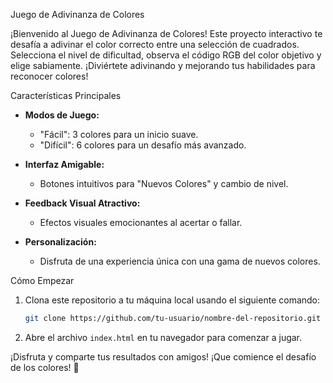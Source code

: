  Juego de Adivinanza de Colores

¡Bienvenido al Juego de Adivinanza de Colores! Este proyecto interactivo te desafía a adivinar el color correcto entre una selección de cuadrados. Selecciona el nivel de dificultad, observa el código RGB del color objetivo y elige sabiamente. ¡Diviértete adivinando y mejorando tus habilidades para reconocer colores!

 Características Principales
- **Modos de Juego:**
  - "Fácil": 3 colores para un inicio suave.
  - "Difícil": 6 colores para un desafío más avanzado.
  
- **Interfaz Amigable:**
  - Botones intuitivos para "Nuevos Colores" y cambio de nivel.
  
- **Feedback Visual Atractivo:**
  - Efectos visuales emocionantes al acertar o fallar.
  
- **Personalización:**
  - Disfruta de una experiencia única con una gama de nuevos colores.

Cómo Empezar
1. Clona este repositorio a tu máquina local usando el siguiente comando:
    ```bash
    git clone https://github.com/tu-usuario/nombre-del-repositorio.git
    ```
2. Abre el archivo `index.html` en tu navegador para comenzar a jugar.

¡Disfruta y comparte tus resultados con amigos! ¡Que comience el desafío de los colores! 🌈